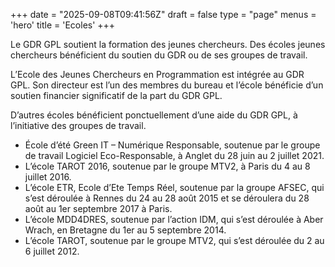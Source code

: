 +++
date = "2025-09-08T09:41:56Z"
draft = false
type = "page"
menus = 'hero'
title = 'Ecoles'
+++

Le GDR GPL soutient la formation des jeunes chercheurs. Des écoles jeunes chercheurs bénéficient du soutien du GDR ou de ses groupes de travail.

L’Ecole des Jeunes Chercheurs en Programmation est intégrée au GDR GPL. Son directeur est l’un des membres du bureau et l’école bénéficie d’un soutien financier significatif de la part du GDR GPL.

D’autres écoles bénéficient ponctuellement d’une aide du GDR GPL, à l’initiative des groupes de travail.

- École d’été Green IT – Numérique Responsable, soutenue par le groupe de travail Logiciel Eco-Responsable, à Anglet du 28 juin au 2 juillet 2021.
- L’école TAROT 2016, soutenue par le groupe MTV2, à Paris du 4 au 8 juillet 2016.
- L’école ETR, Ecole d’Ete Temps Réel, soutenue par la groupe AFSEC,  qui s’est déroulée à Rennes du 24 au 28 août 2015 et se déroulera du 28 août au 1er septembre 2017 à Paris.
- L’école MDD4DRES, soutenue par l’action IDM, qui s’est déroulée à Aber Wrach, en Bretagne du 1er au 5 septembre 2014.
- L’école TAROT, soutenue par le groupe MTV2, qui s’est déroulée du 2 au 6 juillet 2012.

